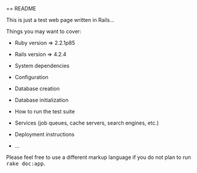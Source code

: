 == README

This is just a test web page written in Rails...

Things you may want to cover:

* Ruby version => 2.2.1p85

* Rails version => 4.2.4

* System dependencies

* Configuration

* Database creation

* Database initialization

* How to run the test suite

* Services (job queues, cache servers, search engines, etc.)

* Deployment instructions

* ...


Please feel free to use a different markup language if you do not plan to run
<tt>rake doc:app</tt>.
